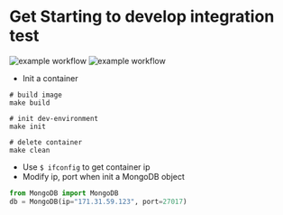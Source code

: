 # Get Starting to develop integration test

![example workflow](https://github.com/HeywardLiu/st-final/actions/workflows/database_unittest.yml/badge.svg)
![example workflow](https://github.com/HeywardLiu/st-final/actions/workflows/mongodb_unittest.yml/badge.svg)

- Init a container

```shell
# build image
make build

# init dev-environment
make init

# delete container
make clean
```

- Use `$ ifconfig` to get container ip
- Modify ip, port when init a MongoDB object

```python
from MongoDB import MongoDB
db = MongoDB(ip="171.31.59.123", port=27017)
```
